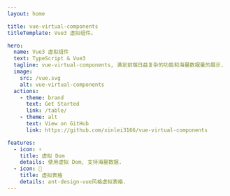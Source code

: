 ```yaml
---
layout: home

title: vue-virtual-components
titleTemplate: Vue3 虚拟组件。

hero:
  name: Vue3 虚拟组件
  text: TypeScript & Vue3
  tagline: vue-virtual-components, 满足前端日益复杂的功能和海量数据量的展示.
  image:
    src: /vue.svg
    alt: vue-virtual-components  
  actions:
    - theme: brand
      text: Get Started
      link: /table/
    - theme: alt
      text: View on GitHub
      link: https://github.com/xinlei3166/vue-virtual-components

features:
  - icon: ⚡️
    title: 虚拟 Dom
    details: 使用虚拟 Dom, 支持海量数据.  
  - icon: 📝
    title: 虚拟表格
    details: ant-design-vue风格虚拟表格.
---
```


<style>
:root {
  --vp-home-hero-name-color: transparent;
  --vp-home-hero-name-background: -webkit-linear-gradient(120deg, #1677ff 30%, #42b883);

  /*--vp-home-hero-image-background-image: linear-gradient(-45deg, #1677ff 50%, #42b883 50%);*/
  --vp-home-hero-image-background-image: linear-gradient(-45deg, #1677ff 30%, #42b883 50%);
  --vp-home-hero-image-filter: blur(44px);
}

@media (min-width: 640px) {
  :root {
    --vp-home-hero-image-filter: blur(56px);
  }
}

@media (min-width: 960px) {
  :root {
    --vp-home-hero-image-filter: blur(68px);
  }
}

.VPHomeHero .VPImage {
  width: 320px
}
</style>
